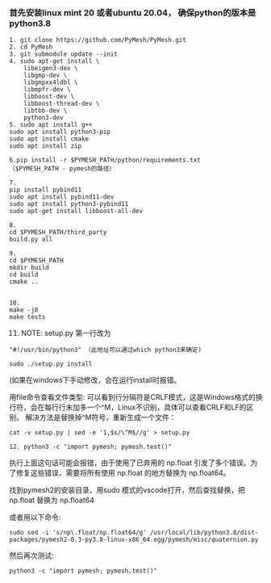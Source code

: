 ### 首先安装linux mint 20 或者ubuntu 20.04， 确保python的版本是python3.8 

```
1. git clone https://github.com/PyMesh/PyMesh.git
2. cd PyMesh
3. git submodule update --init
4. sudo apt-get install \
    libeigen3-dev \
    libgmp-dev \
    libgmpxx4ldbl \
    libmpfr-dev \
    libboost-dev \
    libboost-thread-dev \
    libtbb-dev \
    python3-dev
5. sudo apt install g++
sudo apt install python3-pip
sudo apt install cmake
sudo apt install zip
```

```
6.pip install -r $PYMESH_PATH/python/requirements.txt    （$PYMESH_PATH - pymesh的路径）
```

```
7.
pip install pybind11
sudo apt install pybind11-dev
sudo apt install python3-pybind11
sudo apt-get install libboost-all-dev

8.
cd $PYMESH_PATH/third_party
build.py all

9.
cd $PYMESH_PATH
mkdir build
cd build
cmake ..


10.
make -j8
make tests
```

11. NOTE: setup.py 第一行改为
```
"#!/usr/bin/python3" （此地址可以通过which python3来确定)
```

```
sudo ./setup.py install
```
(如果在windows下手动修改，会在运行install时报错。

用file命令查看文件类型:
可以看到行分隔符是CRLF模式，这是Windows格式的换行符，会在每行行末加多一个^M，Linux不识别，具体可以查看CRLF和LF的区别。 解决方法是替换掉^M符号，重新生成一个文件：
```
cat -v setup.py | sed -e '1,$s/\^M$//g' > setup.py
```
```
12. python3 -c "import pymesh; pymesh.test()"
```

执行上面这句话可能会报错，由于使用了已弃用的 np.float 引发了多个错误。为了修复这些错误，需要将所有使用 np.float 的地方替换为 np.float64。

找到pymesh2的安装目录，用sudo 模式的vscode打开，然后查找替换，把np.float 替换为 np.float64

或者用以下命令:
```
sudo sed -i 's/np\.float/np.float64/g' /usr/local/lib/python3.8/dist-packages/pymesh2-0.3-py3.8-linux-x86_64.egg/pymesh/misc/quaternion.py
```

然后再次测试:
```
python3 -c "import pymesh; pymesh.test()"
```
